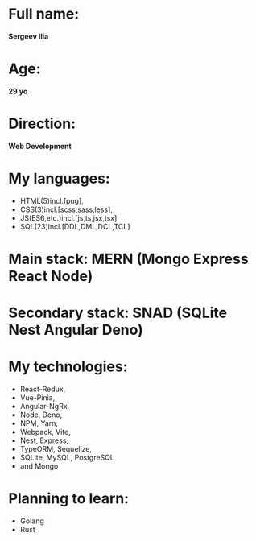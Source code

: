 # Full name: 
**Sergeev Ilia**

# Age: 
**29 yo**

# Direction:
**Web Development**

# My languages: 
 + HTML(5)incl.[pug], 
 + CSS(3)incl.[scss,sass,less],
 + JS(ES6,etc.)incl.[js,ts,jsx,tsx]
 + SQL(23)incl.[DDL,DML,DCL,TCL]
  
# Main stack: MERN (Mongo Express React Node)
# Secondary stack: SNAD (SQLite Nest Angular Deno)
  
# My technologies:
 + React-Redux,
 + Vue-Pinia, 
 + Angular-NgRx, 
 + Node, Deno, 
 + NPM, Yarn, 
 + Webpack, Vite, 
 + Nest, Express, 
 + TypeORM, Sequelize, 
 + SQLite, MySQL, PostgreSQL 
 + and Mongo

# Planning to learn:
 + Golang
 + Rust
